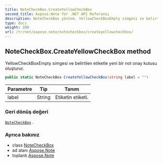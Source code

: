 ```yaml
---
title: NoteCheckBox.CreateYellowCheckBox
second_title: Aspose.Note for .NET API Referansı
description: NoteCheckBox yöntem. YellowCheckBoxEmpty simgesi ve belirtilen etiketle yeni bir not onay kutusu oluşturur.
type: docs
weight: 200
url: /tr/net/aspose.note/notecheckbox/createyellowcheckbox/
---
```

## NoteCheckBox.CreateYellowCheckBox method

YellowCheckBoxEmpty simgesi ve belirtilen etiketle yeni bir not onay kutusu oluşturur.

```csharp
public static NoteCheckBox CreateYellowCheckBox(string label = "")
```

| Parametre | Tip | Tanım |
| --- | --- | --- |
| label | String | Etiketin etiketi. |

### Geri dönüş değeri

[`NoteCheckBox`](../) .

### Ayrıca bakınız

* class [NoteCheckBox](../)
* ad alanı [Aspose.Note](../../notecheckbox/)
* toplantı [Aspose.Note](../../../)


